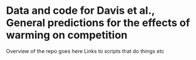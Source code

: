 # Data and code for Davis et al., General predictions for the effects of warming on competition

Overview of the repo goes here
Links to scripts that do things etc
